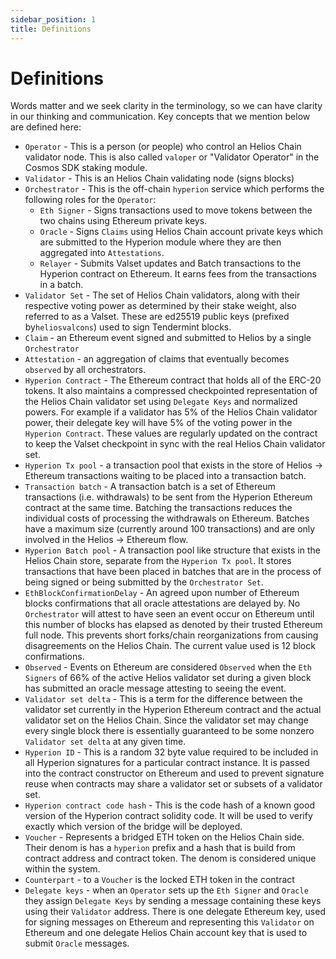 ```yaml
---
sidebar_position: 1
title: Definitions
---
```



# Definitions

Words matter and we seek clarity in the terminology, so we can have clarity in our thinking and communication.
Key concepts that we mention below are defined here:

- `Operator` - This is a person (or people) who control an Helios Chain validator node. This is also called `valoper` or "Validator Operator" in the Cosmos SDK staking module. 
- `Validator` - This is an Helios Chain validating node (signs blocks)
- `Orchestrator` - This is the off-chain `hyperion` service which performs the following roles for the `Operator`:
  - `Eth Signer` -  Signs transactions used to move tokens between the two chains using Ethereum private keys. 
  - `Oracle` - Signs `Claims` using Helios Chain account private keys which are submitted to the Hyperion module where they are then aggregated into `Attestations`.
  - `Relayer` - Submits Valset updates and Batch transactions to the Hyperion contract on Ethereum. It earns fees from the transactions in a batch.
- `Validator Set` - The set of Helios Chain validators, along with their respective voting power as determined by their stake weight, also referred to as a Valset. These are ed25519 public keys (prefixed by`heliosvalcons`) used to sign Tendermint blocks.
- `Claim` - an Ethereum event signed and submitted to Helios by a single `Orchestrator`
- `Attestation` - an aggregation of claims that eventually becomes `observed` by all orchestrators.
- `Hyperion Contract` - The Ethereum contract that holds all of the ERC-20 tokens. It also maintains a compressed checkpointed representation of the Helios Chain validator set using `Delegate Keys` and normalized powers. For example if a validator has 5% of the Helios Chain validator power, their delegate key will have 5% of the voting power in the `Hyperion Contract`. These values are regularly updated on the contract to keep the Valset checkpoint in sync with the real Helios Chain validator set. 
- `Hyperion Tx pool` - a transaction pool that exists in the store of Helios -> Ethereum transactions waiting to be placed into a transaction batch.
- `Transaction batch` - A transaction batch is a set of Ethereum transactions (i.e. withdrawals) to be sent from the Hyperion Ethereum contract at the same time. Batching the transactions reduces the individual costs of processing the withdrawals on Ethereum. Batches have a maximum size (currently around 100 transactions) and are only involved in the Helios -> Ethereum flow. 
- `Hyperion Batch pool` - A transaction pool like structure that exists in the Helios Chain store, separate from the `Hyperion Tx pool`.  It stores transactions that have been placed in batches that are in the process of being signed or being submitted by the `Orchestrator Set`.
- `EthBlockConfirmationDelay` - An agreed upon number of Ethereum blocks confirmations that all oracle attestations are delayed by. No `Orchestrator` will attest to have seen an event occur on Ethereum until this number of blocks has elapsed as denoted by their trusted Ethereum full node. This prevents short forks/chain reorganizations from causing disagreements on the Helios Chain. The current value used is 12 block confirmations.
- `Observed` - Events on Ethereum are considered `Observed` when the `Eth Signers` of 66% of the active Helios validator set during a given block has submitted an oracle message attesting to seeing the event.
- `Validator set delta` - This is a term for the difference between the validator set currently in the Hyperion Ethereum contract and the actual validator set on the Helios Chain. Since the validator set may change every single block there is essentially guaranteed to be some nonzero `Validator set delta` at any given time.
- `Hyperion ID` - This is a random 32 byte value required to be included in all Hyperion signatures for a particular contract instance. It is passed into the contract constructor on Ethereum and used to prevent signature reuse when contracts may share a validator set or subsets of a validator set. 
- `Hyperion contract code hash` - This is the code hash of a known good version of the Hyperion contract solidity code. It will be used to verify exactly which version of the bridge will be deployed.
- `Voucher` - Represents a bridged ETH token on the Helios Chain side. Their denom is has a `hyperion` prefix and a hash that is build from contract address and contract token. The denom is considered unique within the system.
- `Counterpart` - to a `Voucher` is the locked ETH token in the contract
- `Delegate keys` - when an `Operator` sets up the `Eth Signer` and `Oracle` they assign `Delegate Keys` by sending a message containing these keys using their `Validator` address. There is one delegate Ethereum key, used for signing messages on Ethereum and representing this `Validator` on Ethereum and one delegate Helios Chain account key that is used to submit `Oracle` messages.
